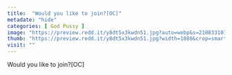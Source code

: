 ```yaml
---
title:  "Would you like to join?[OC]"
metadate: "hide"
categories: [ God Pussy ]
image: "https://preview.redd.it/y8dt5x3kwdn51.jpg?auto=webp&s=218833101367274a3a420718d54cf53d2a3606a8"
thumb: "https://preview.redd.it/y8dt5x3kwdn51.jpg?width=1080&crop=smart&auto=webp&s=2c9f1d9c215dab730a04d5cab046ba7ccde7b85f"
visit: ""
---
```

Would you like to join?[OC]

